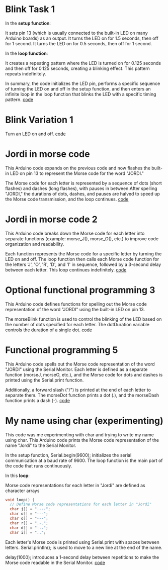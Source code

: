 # Blink Task 1
In the **setup function**:


It sets pin 13 (which is usually connected to the built-in LED on many Arduino boards) as an output.
It turns the LED on for 1.5 seconds, then off for 1 second.
It turns the LED on for 0.5 seconds, then off for 1 second.


In the **loop function**:


It creates a repeating pattern where the LED is turned on for 0.125 seconds and then off for 0.125 seconds, creating a blinking effect. This pattern repeats indefinitely.


In summary, the code initializes the LED pin, performs a specific sequence of turning the LED on and off in the setup function, and then enters an infinite loop in the loop function that blinks the LED with a specific timing pattern.
[code](https://github.com/Spaikyjordi/J25-programming-jordi/blob/main/Arduino/Blink-Task-1/Blink-Task-1.ino)
# Blink Variation 1
Turn an LED on and off. [code](https://github.com/Spaikyjordi/J25-programming-jordi/blob/main/Arduino/Blink-Variation-01/Blink-Variation-01.ino)
# Jordi in morse code
This Arduino code expands on the previous code and now flashes the built-in LED on pin 13 to represent the Morse code for the word "JORDI." 


The Morse code for each letter is represented by a sequence of dots (short flashes) and dashes (long flashes),
with pauses in between.After spelling "JORDI," the durations of dots, dashes, and pauses are halved to speed up the Morse code transmission, and the loop continues. [code](https://github.com/Spaikyjordi/J25-programming-jordi/blob/main/Arduino/Jordi-in-Morsecode/Jordi-in-Morsecode.ino)
# Jordi in morse code 2
This Arduino code breaks down the Morse code for each letter into separate functions (example: morse_J(), morse_O(), etc.) to improve code organization and readability.


Each function represents the Morse code for a specific letter by turning the LED on and off.
The loop function then calls each Morse code function for the letters 'J', 'O', 'R', 'D', and 'I' in sequence, followed by a 3-second delay between each letter. This loop continues indefinitely. [code](https://github.com/Spaikyjordi/J25-programming-jordi/blob/main/Arduino/Jordi-in-Morsecode_2.0/Jordi-in-Morsecode_2.0.ino)

# Optional functional programming 3
This Arduino code defines functions for spelling out the Morse code representation of the word "JORDI" using the built-in LED on pin 13. 


The morseBlink function is used to control the blinking of the LED based on the number of dots specified for each letter.
The dotDuration variable controls the duration of a single dot. [code](https://github.com/Spaikyjordi/J25-programming-jordi/blob/main/Arduino/OptionalFunctionalProgramming_3/OptionalFunctionalProgramming_3.ino)
# Functional programming 5
This Arduino code spells out the Morse code representation of the word "JORDI" using the Serial Monitor. 
Each letter is defined as a separate function (morseJ, morseO, etc.), and the Morse code for dots and dashes is printed using the Serial.print function.


Additionally, a forward slash ("/") is printed at the end of each letter to separate them.
The morseDot function prints a dot (.), and the morseDash function prints a dash (-). [code](https://github.com/Spaikyjordi/J25-programming-jordi/blob/main/Arduino/Functional-Programing5/Functional-Programing5.ino)
# My name using char (experimenting)
This code was me experimenting with char and trying to write my name using char.
This Arduino code prints the Morse code representation of the name "Jordi" to the Serial Monitor. 


In the setup function, Serial.begin(9600); initializes the serial communication at a baud rate of 9600. The loop function is the main part of the code that runs continuously.

In this **loop**:


Morse code representations for each letter in "Jordi" are defined as character arrays 


```C++
void loop() {
  // Define Morse code representations for each letter in "Jordi"
  char j[] = ".---";
  char o[] = "---";
  char o[] = "---";
  char r[] = ".-.";
  char d[] = "-..";
  char i[] = "..";
```


Each letter's Morse code is printed using Serial.print with spaces between letters. Serial.println(); is used to move to a new line at the end of the name.


delay(1000); introduces a 1-second delay between repetitions to make the Morse code readable in the Serial Monitor. [code](https://github.com/Spaikyjordi/J25-programming-jordi/blob/main/Arduino/My-name-using-char/My-name-using-char.ino)
